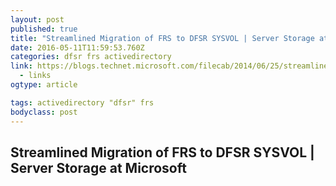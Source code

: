 ```yaml
---
layout: post
published: true
title: "Streamlined Migration of FRS to DFSR SYSVOL | Server Storage at Microsoft"
date: 2016-05-11T11:59:53.760Z
categories: dfsr frs activedirectory
link: https://blogs.technet.microsoft.com/filecab/2014/06/25/streamlined-migration-of-frs-to-dfsr-sysvol/
  - links
ogtype: article

tags: activedirectory "dfsr" frs
bodyclass: post
---
```


## Streamlined Migration of FRS to DFSR SYSVOL | Server Storage at Microsoft
